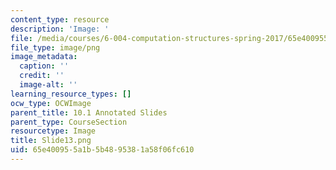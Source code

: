 ```yaml
---
content_type: resource
description: 'Image: '
file: /media/courses/6-004-computation-structures-spring-2017/65e400955a1b5b4895381a58f06fc610_Slide13.png
file_type: image/png
image_metadata:
  caption: ''
  credit: ''
  image-alt: ''
learning_resource_types: []
ocw_type: OCWImage
parent_title: 10.1 Annotated Slides
parent_type: CourseSection
resourcetype: Image
title: Slide13.png
uid: 65e40095-5a1b-5b48-9538-1a58f06fc610
---
```

